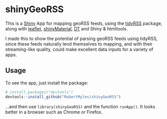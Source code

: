 
<!-- README.md is generated from README.Rmd. Please edit that file -->

# shinyGeoRSS

This is a [Shiny](https://shiny.rstudio.com) App for mapping geoRSS
feeds, using the [tidyRSS](https://github.com/RobertMyles/tidyRSS)
package, along with [leaflet](https://rstudio.github.io/leaflet/),
[shinyMaterial](https://ericrayanderson.github.io/shinymaterial/),
[DT](https://shiny.rstudio.com/articles/datatables.html) and Shiny &
htmltools.

I made this to show the potential of parsing geoRSS feeds using tidyRSS,
since these feeds naturally lend themselves to mapping, and with their
streaming-like quality, could make excellent data inputs for a variety
of apps.

## Usage

To see the app, just install the package:

``` r
# install.packages("devtools")
devtools::install_github("RobertMyles/shinyGeoRSS")
```

…and then use `library(shinyGeoRSS)` and the function `runApp()`. It looks better in a browser such
as Chrome or Firefox.

